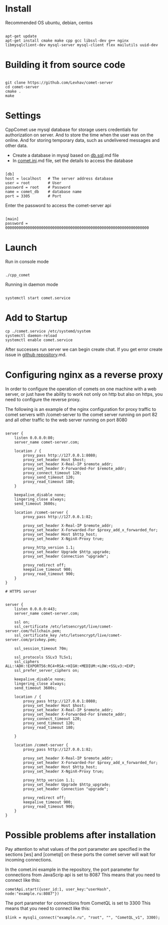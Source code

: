 # Install

Recommended OS ubuntu, debian, centos

```

apt-get update
apt-get install cmake make cpp gcc libssl-dev g++ nginx libmysqlclient-dev mysql-server mysql-client flex mailutils uuid-dev 

```


# Building it from source code

```

git clone https://github.com/Levhav/comet-server
cd comet-server
cmake .
make

```


# Settings
CppComet use mysql database for storage users credentials for authorization on server. And to store the time when the user was on the online. And for storing temporary data, such as undelivered messages and other data.
 
  * Create a database in mysql based on [db.sql](https///github.com/Levhav/comet-server/blob/master/db.sql).md file
  * In [comet.ini](https///github.com/CppComet/comet-server/blob/master/comet.ini).md file, set the details to access the database

```

[db]
host = localhost   # The server address database
user = root        # User
password = root    # Password
name = comet_db    # database name
port = 3305        # Port

```

Enter the password to access the comet-server api

```

[main]  
password = 0000000000000000000000000000000000000000000000000000000000000000

```

 
# Launch
Run in console mode

```

./cpp_comet

```

Running in daemon mode

```

systemctl start comet.service

```


# Add to Startup
 

```
cp ./comet.service /etc/systemd/system
systemctl daemon-reload
systemctl enable comet.service
```


After successes run server we can begin create chat. If you get error create issue in [github repository](https///github.com/Levhav/comet-server/issues).md.

# Configuring nginx as a reverse proxy

In order to configure the operation of comets on one machine with a web server, or just have the ability to work not only on http but also on https, you need to configure the reverse proxy.

The following is an example of the nginx configuration for proxy traffic to comet servers with /comet-server to the comet server running on port 82 and all other traffic to the web server running on port 8080


```

server {
	listen 0.0.0.0:80;   
	server_name comet-server.com;
 
	location / {
		proxy_pass http://127.0.0.1:8080;
		proxy_set_header Host $host;
		proxy_set_header X-Real-IP $remote_addr;
		proxy_set_header X-Forwarded-For $remote_addr;
		proxy_connect_timeout 120;
		proxy_send_timeout 120;
		proxy_read_timeout 180;
	}

	keepalive_disable none;
	lingering_close always;
	send_timeout 3600s;

	location /comet-server {
        proxy_pass http://127.0.0.1:82;
        
        proxy_set_header X-Real-IP $remote_addr;
        proxy_set_header X-Forwarded-For $proxy_add_x_forwarded_for;
        proxy_set_header Host $http_host;
        proxy_set_header X-NginX-Proxy true;
        
        proxy_http_version 1.1;
        proxy_set_header Upgrade $http_upgrade;
        proxy_set_header Connection "upgrade";
        
        proxy_redirect off;
        keepalive_timeout 900;
        proxy_read_timeout 900;
	} 
}

# HTTPS server


server {
	listen 0.0.0.0:443;  
	server_name comet-server.com;

	ssl on;
	ssl_certificate /etc/letsencrypt/live/comet-server.com/fullchain.pem;
	ssl_certificate_key /etc/letsencrypt/live/comet-server.com/privkey.pem;
	 
	ssl_session_timeout 70m;

	ssl_protocols SSLv3 TLSv1;
	ssl_ciphers ALL:!ADH:!EXPORT56:RC4+RSA:+HIGH:+MEDIUM:+LOW:+SSLv3:+EXP;
	ssl_prefer_server_ciphers on;

	keepalive_disable none;
	lingering_close always;
	send_timeout 3600s;
 
	location / {
		proxy_pass http://127.0.0.1:8080;
		proxy_set_header Host $host;
		proxy_set_header X-Real-IP $remote_addr;
		proxy_set_header X-Forwarded-For $remote_addr;
		proxy_connect_timeout 120;
		proxy_send_timeout 120;
		proxy_read_timeout 180;
		 
	}
	 
	location /comet-server {
        proxy_pass http://127.0.0.1:82;
        
        proxy_set_header X-Real-IP $remote_addr;
        proxy_set_header X-Forwarded-For $proxy_add_x_forwarded_for;
        proxy_set_header Host $http_host;
        proxy_set_header X-NginX-Proxy true;
        
        proxy_http_version 1.1;
        proxy_set_header Upgrade $http_upgrade;
        proxy_set_header Connection "upgrade";
        
        proxy_redirect off; 
        keepalive_timeout 900;
        proxy_read_timeout 900;
	}
}

```


# Possible problems after installation
 
Pay attention to what values of the port parameter are specified in the sections [ws] and [cometql] on these ports the comet server will wait for incoming connections.

In the comet.ini example in the repository, the port parameter for connections from JavaScrip api is set to 8087
This means that you need to connect like this:

```
cometApi.start({user_id:1, user_key:"userHash", node:"example.ru:8087"})
```


The port parameter for connections from CometQL is set to 3300
This means that you need to connect like this:

```
$link = mysqli_connect("example.ru", "root", "", "CometQL_v1", 3300);
```


